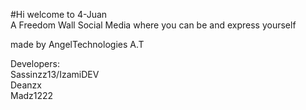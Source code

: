 #Hi welcome to 4-Juan  
A Freedom Wall Social Media where you can be and express yourself  

made by AngelTechnologies A.T  

Developers:  
Sassinzz13/IzamiDEV  
Deanzx  
Madz1222
